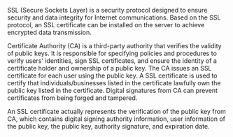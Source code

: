 SSL (Secure Sockets Layer) is a security protocol designed to ensure security and data integrity for Internet communications. Based on the SSL protocol, an SSL certificate can be installed on the server to achieve encrypted data transmission.

Certificate Authority (CA) is a third-party authority that verifies the validity of public keys. It is responsible for specifying policies and procedures to verify users' identities, sign SSL certificates, and ensure the identity of a certificate holder and ownership of a public key. The CA issues an SSL certificate for each user using the public key. A SSL certificate is used to certify that individuals/businesses listed in the certificate lawfully own the public key listed in the certificate. Digital signatures from CA can prevent certificates from being forged and tampered.

An SSL certificate actually represents the verification of the public key from CA, which contains digital signing authority information, user information of the public key, the public key, authority signature, and expiration date.
